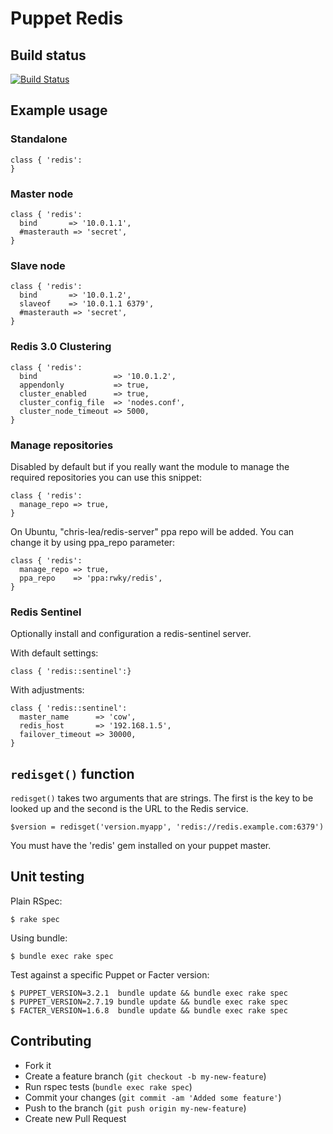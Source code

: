 # Puppet Redis

## Build status

[![Build Status](https://travis-ci.org/arioch/puppet-redis.png?branch=master)](https://travis-ci.org/arioch/puppet-redis)

## Example usage

### Standalone

    class { 'redis':
    }

### Master node

    class { 'redis':
      bind       => '10.0.1.1',
      #masterauth => 'secret',
    }

### Slave node

    class { 'redis':
      bind       => '10.0.1.2',
      slaveof    => '10.0.1.1 6379',
      #masterauth => 'secret',
    }

### Redis 3.0 Clustering

    class { 'redis':
      bind                 => '10.0.1.2',
      appendonly           => true,
      cluster_enabled      => true,
      cluster_config_file  => 'nodes.conf',
      cluster_node_timeout => 5000,
    }

### Manage repositories

Disabled by default but if you really want the module to manage the required
repositories you can use this snippet:

    class { 'redis':
      manage_repo => true,
    }

On Ubuntu, "chris-lea/redis-server" ppa repo will be added. You can change it by using ppa_repo parameter:

    class { 'redis':
      manage_repo => true,
      ppa_repo    => 'ppa:rwky/redis',
    }
### Redis Sentinel

Optionally install and configuration a redis-sentinel server.

With default settings:

    class { 'redis::sentinel':}

With adjustments:

    class { 'redis::sentinel':
      master_name      => 'cow',
      redis_host       => '192.168.1.5',
      failover_timeout => 30000,
    }

## `redisget()` function

`redisget()` takes two arguments that are strings. The first is the key
to be looked up and the second is the URL to the Redis service.

```puppet
$version = redisget('version.myapp', 'redis://redis.example.com:6379')
```

You must have the 'redis' gem installed on your puppet master.

## Unit testing

Plain RSpec:

    $ rake spec

Using bundle:

    $ bundle exec rake spec

Test against a specific Puppet or Facter version:

    $ PUPPET_VERSION=3.2.1  bundle update && bundle exec rake spec
    $ PUPPET_VERSION=2.7.19 bundle update && bundle exec rake spec
    $ FACTER_VERSION=1.6.8  bundle update && bundle exec rake spec

## Contributing

* Fork it
* Create a feature branch (`git checkout -b my-new-feature`)
* Run rspec tests (`bundle exec rake spec`)
* Commit your changes (`git commit -am 'Added some feature'`)
* Push to the branch (`git push origin my-new-feature`)
* Create new Pull Request
